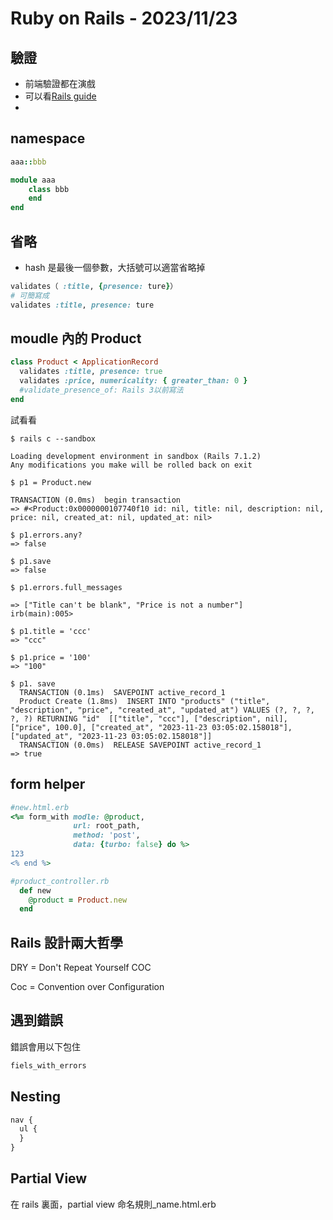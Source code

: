 # Ruby on Rails - 2023/11/23

## 驗證

- 前端驗證都在演戲
- 可以看[Rails guide](https://guides.rubyonrails.org/active_record_validations.html)
-

## namespace

```ruby
aaa::bbb

module aaa
    class bbb
    end
end
```

## 省略

- hash 是最後一個參數，大括號可以適當省略掉

```ruby
validates（ :title, {presence: ture}）
# 可簡寫成
validates :title, presence: ture
```

## moudle 內的 Product

```ruby
class Product < ApplicationRecord
  validates :title, presence: true
  validates :price, numericality: { greater_than: 0 }
  #validate_presence_of: Rails 3以前寫法
end
```

試看看

```terminal
$ rails c --sandbox

Loading development environment in sandbox (Rails 7.1.2)
Any modifications you make will be rolled back on exit

$ p1 = Product.new

TRANSACTION (0.0ms)  begin transaction
=> #<Product:0x0000000107740f10 id: nil, title: nil, description: nil, price: nil, created_at: nil, updated_at: nil>

$ p1.errors.any?
=> false

$ p1.save
=> false

$ p1.errors.full_messages

=> ["Title can't be blank", "Price is not a number"]
irb(main):005>

$ p1.title = 'ccc'
=> "ccc"

$ p1.price = '100'
=> "100"

$ p1. save
  TRANSACTION (0.1ms)  SAVEPOINT active_record_1
  Product Create (1.8ms)  INSERT INTO "products" ("title", "description", "price", "created_at", "updated_at") VALUES (?, ?, ?, ?, ?) RETURNING "id"  [["title", "ccc"], ["description", nil], ["price", 100.0], ["created_at", "2023-11-23 03:05:02.158018"], ["updated_at", "2023-11-23 03:05:02.158018"]]
  TRANSACTION (0.0ms)  RELEASE SAVEPOINT active_record_1
=> true
```

## form helper

```ruby
#new.html.erb
<%= form_with modle: @product,
              url: root_path,
              method: 'post',
              data: {turbo: false} do %>
123
<% end %>

#product_controller.rb
  def new
    @product = Product.new
  end
```

## Rails 設計兩大哲學

DRY = Don't Repeat Yourself COC

Coc = Convention over Configuration

## 遇到錯誤

錯誤會用以下包住

```css
fiels_with_errors
```

## Nesting

```css
nav {
  ul {
  }
}
```

## Partial View

在 rails 裏面，partial view 命名規則\_name.html.erb
